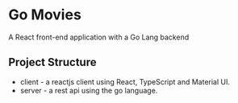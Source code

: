 # Go Movies

A React front-end application with a Go Lang backend

## Project Structure

- client - a reactjs client using React, TypeScript and Material UI.
- server - a rest api using the go language.
